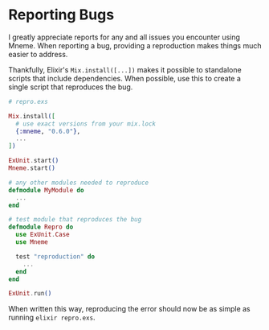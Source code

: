 # Reporting Bugs

I greatly appreciate reports for any and all issues you encounter using Mneme.
When reporting a bug, providing a reproduction makes things much easier to address.

Thankfully, Elixir's `Mix.install([...])` makes it possible to standalone scripts that include dependencies.
When possible, use this to create a single script that reproduces the bug.

```elixir
# repro.exs

Mix.install([
  # use exact versions from your mix.lock
  {:mneme, "0.6.0"},
  ...
])

ExUnit.start()
Mneme.start()

# any other modules needed to reproduce
defmodule MyModule do
  ...
end

# test module that reproduces the bug
defmodule Repro do
  use ExUnit.Case
  use Mneme

  test "reproduction" do
    ...
  end
end

ExUnit.run()
```

When written this way, reproducing the error should now be as simple as running `elixir repro.exs`.
